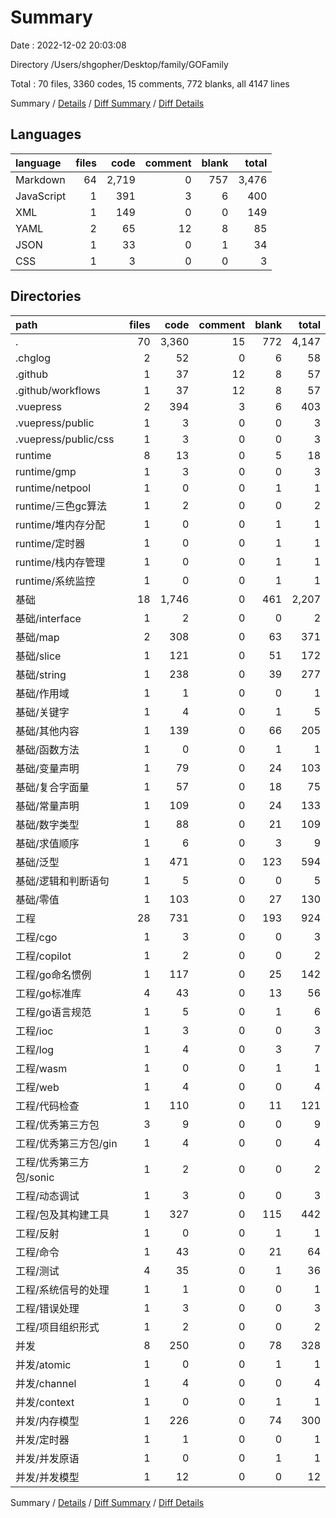 # Summary

Date : 2022-12-02 20:03:08

Directory /Users/shgopher/Desktop/family/GOFamily

Total : 70 files,  3360 codes, 15 comments, 772 blanks, all 4147 lines

Summary / [Details](details.md) / [Diff Summary](diff.md) / [Diff Details](diff-details.md)

## Languages
| language | files | code | comment | blank | total |
| :--- | ---: | ---: | ---: | ---: | ---: |
| Markdown | 64 | 2,719 | 0 | 757 | 3,476 |
| JavaScript | 1 | 391 | 3 | 6 | 400 |
| XML | 1 | 149 | 0 | 0 | 149 |
| YAML | 2 | 65 | 12 | 8 | 85 |
| JSON | 1 | 33 | 0 | 1 | 34 |
| CSS | 1 | 3 | 0 | 0 | 3 |

## Directories
| path | files | code | comment | blank | total |
| :--- | ---: | ---: | ---: | ---: | ---: |
| . | 70 | 3,360 | 15 | 772 | 4,147 |
| .chglog | 2 | 52 | 0 | 6 | 58 |
| .github | 1 | 37 | 12 | 8 | 57 |
| .github/workflows | 1 | 37 | 12 | 8 | 57 |
| .vuepress | 2 | 394 | 3 | 6 | 403 |
| .vuepress/public | 1 | 3 | 0 | 0 | 3 |
| .vuepress/public/css | 1 | 3 | 0 | 0 | 3 |
| runtime | 8 | 13 | 0 | 5 | 18 |
| runtime/gmp | 1 | 3 | 0 | 0 | 3 |
| runtime/netpool | 1 | 0 | 0 | 1 | 1 |
| runtime/三色gc算法 | 1 | 2 | 0 | 0 | 2 |
| runtime/堆内存分配 | 1 | 0 | 0 | 1 | 1 |
| runtime/定时器 | 1 | 0 | 0 | 1 | 1 |
| runtime/栈内存管理 | 1 | 0 | 0 | 1 | 1 |
| runtime/系统监控 | 1 | 0 | 0 | 1 | 1 |
| 基础 | 18 | 1,746 | 0 | 461 | 2,207 |
| 基础/interface | 1 | 2 | 0 | 0 | 2 |
| 基础/map | 2 | 308 | 0 | 63 | 371 |
| 基础/slice | 1 | 121 | 0 | 51 | 172 |
| 基础/string | 1 | 238 | 0 | 39 | 277 |
| 基础/作用域 | 1 | 1 | 0 | 0 | 1 |
| 基础/关键字 | 1 | 4 | 0 | 1 | 5 |
| 基础/其他内容 | 1 | 139 | 0 | 66 | 205 |
| 基础/函数方法 | 1 | 0 | 0 | 1 | 1 |
| 基础/变量声明 | 1 | 79 | 0 | 24 | 103 |
| 基础/复合字面量 | 1 | 57 | 0 | 18 | 75 |
| 基础/常量声明 | 1 | 109 | 0 | 24 | 133 |
| 基础/数字类型 | 1 | 88 | 0 | 21 | 109 |
| 基础/求值顺序 | 1 | 6 | 0 | 3 | 9 |
| 基础/泛型 | 1 | 471 | 0 | 123 | 594 |
| 基础/逻辑和判断语句 | 1 | 5 | 0 | 0 | 5 |
| 基础/零值 | 1 | 103 | 0 | 27 | 130 |
| 工程 | 28 | 731 | 0 | 193 | 924 |
| 工程/cgo | 1 | 3 | 0 | 0 | 3 |
| 工程/copilot | 1 | 2 | 0 | 0 | 2 |
| 工程/go命名惯例 | 1 | 117 | 0 | 25 | 142 |
| 工程/go标准库 | 4 | 43 | 0 | 13 | 56 |
| 工程/go语言规范 | 1 | 5 | 0 | 1 | 6 |
| 工程/ioc | 1 | 3 | 0 | 0 | 3 |
| 工程/log | 1 | 4 | 0 | 3 | 7 |
| 工程/wasm | 1 | 0 | 0 | 1 | 1 |
| 工程/web | 1 | 4 | 0 | 0 | 4 |
| 工程/代码检查 | 1 | 110 | 0 | 11 | 121 |
| 工程/优秀第三方包 | 3 | 9 | 0 | 0 | 9 |
| 工程/优秀第三方包/gin | 1 | 4 | 0 | 0 | 4 |
| 工程/优秀第三方包/sonic | 1 | 2 | 0 | 0 | 2 |
| 工程/动态调试 | 1 | 3 | 0 | 0 | 3 |
| 工程/包及其构建工具 | 1 | 327 | 0 | 115 | 442 |
| 工程/反射 | 1 | 0 | 0 | 1 | 1 |
| 工程/命令 | 1 | 43 | 0 | 21 | 64 |
| 工程/测试 | 4 | 35 | 0 | 1 | 36 |
| 工程/系统信号的处理 | 1 | 1 | 0 | 0 | 1 |
| 工程/错误处理 | 1 | 3 | 0 | 0 | 3 |
| 工程/项目组织形式 | 1 | 2 | 0 | 0 | 2 |
| 并发 | 8 | 250 | 0 | 78 | 328 |
| 并发/atomic | 1 | 0 | 0 | 1 | 1 |
| 并发/channel | 1 | 4 | 0 | 0 | 4 |
| 并发/context | 1 | 0 | 0 | 1 | 1 |
| 并发/内存模型 | 1 | 226 | 0 | 74 | 300 |
| 并发/定时器 | 1 | 1 | 0 | 0 | 1 |
| 并发/并发原语 | 1 | 0 | 0 | 1 | 1 |
| 并发/并发模型 | 1 | 12 | 0 | 0 | 12 |

Summary / [Details](details.md) / [Diff Summary](diff.md) / [Diff Details](diff-details.md)